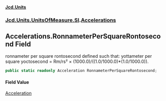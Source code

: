 #### [Jcd.Units](index 'index')
### [Jcd.Units.UnitsOfMeasure.SI](Jcd.Units.UnitsOfMeasure.SI 'Jcd.Units.UnitsOfMeasure.SI').[Accelerations](Accelerations 'Jcd.Units.UnitsOfMeasure.SI.Accelerations')

## Accelerations.RonnameterPerSquareRontosecond Field

ronnameter per square rontosecond defined such that: yottameter per square yoctosecond = Rm/rs² ×
(1000.0)/((1.0/1000.0)*(1.0/1000.0)).

```csharp
public static readonly Acceleration RonnameterPerSquareRontosecond;
```

#### Field Value
[Acceleration](Acceleration 'Jcd.Units.UnitTypes.Acceleration')